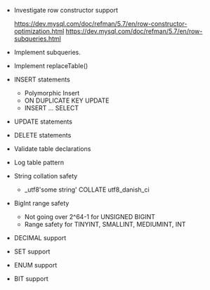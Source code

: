 + Investigate row constructor support

  https://dev.mysql.com/doc/refman/5.7/en/row-constructor-optimization.html
  https://dev.mysql.com/doc/refman/5.7/en/row-subqueries.html

+ Implement subqueries.

+ Implement replaceTable()

+ INSERT statements
  + Polymorphic Insert
  + ON DUPLICATE KEY UPDATE
  + INSERT ... SELECT
+ UPDATE statements
+ DELETE statements

+ Validate table declarations
+ Log table pattern

+ String collation safety
  + _utf8'some string' COLLATE utf8_danish_ci

+ BigInt range safety
  + Not going over 2^64-1 for UNSIGNED BIGINT
  + Range safety for TINYINT, SMALLINT, MEDIUMINT, INT

+ DECIMAL support
+ SET support
+ ENUM support
+ BIT support